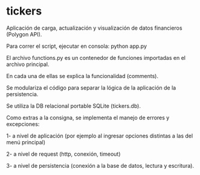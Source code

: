 # tickers

Aplicación de carga, actualización y visualización de datos financieros (Polygon API).

Para correr el script, ejecutar en consola: python app.py

El archivo functions.py es un contenedor de funciones importadas en el archivo principal. 

En cada una de ellas se explica la funcionalidad (comments).

Se modulariza el código para separar la lógica de la aplicación de la persistencia.

Se utiliza la DB relacional portable SQLite (tickers.db).

Como extras a la consigna, se implementa el manejo de errores y excepciones:

1- a nivel de aplicación (por ejemplo al ingresar opciones distintas a las del menú principal)

2- a nivel de request (http, conexión, timeout)

3- a nivel de persistencia (conexión a la base de datos, lectura y escritura).

